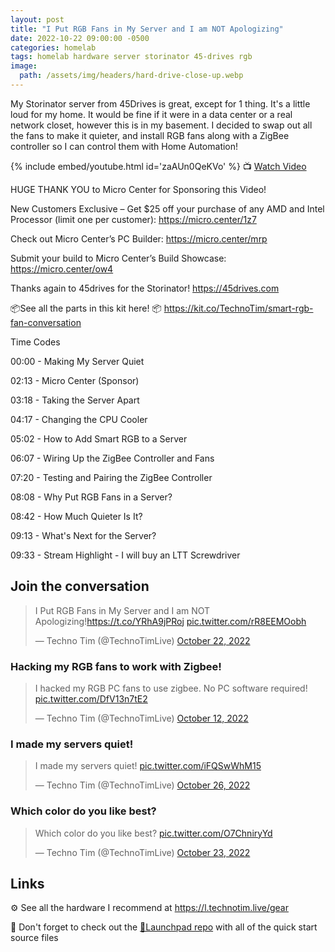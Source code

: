 ```yaml
---
layout: post
title: "I Put RGB Fans in My Server and I am NOT Apologizing"
date: 2022-10-22 09:00:00 -0500
categories: homelab
tags: homelab hardware server storinator 45-drives rgb
image:
  path: /assets/img/headers/hard-drive-close-up.webp
---
```


My Storinator server from 45Drives is great, except for 1 thing.  It's a little loud for my home.  It would be fine if it were in a data center or a real network closet, however this is in my basement.  I decided to swap out all the fans to make it quieter, and install RGB fans along with a ZigBee controller so I can control them with Home Automation!

{% include embed/youtube.html id='zaAUn0QeKVo' %}
📺 [Watch Video](https://www.youtube.com/watch?v=zaAUn0QeKVo)

HUGE THANK YOU to Micro Center for Sponsoring this Video!

New Customers Exclusive – Get $25 off your purchase of any AMD and Intel Processor (limit one per customer): <https://micro.center/1z7>

Check out Micro Center’s PC Builder: <https://micro.center/mrp>

Submit your build to Micro Center’s Build Showcase: <https://micro.center/ow4>

Thanks again to 45drives for the Storinator!
<https://45drives.com>

📦See all the parts in this kit here! 📦
<https://kit.co/TechnoTim/smart-rgb-fan-conversation>

Time Codes

00:00 - Making My Server Quiet

02:13 - Micro Center (Sponsor)

03:18 - Taking the Server Apart

04:17 - Changing the CPU Cooler

05:02 - How to Add Smart RGB to a Server

06:07 - Wiring Up the ZigBee Controller and Fans

07:20 - Testing and Pairing the ZigBee Controller

08:08 - Why Put RGB Fans in a Server?

08:42 - How Much Quieter Is It?

09:13 - What's Next for the Server?

09:33 - Stream Highlight - I will buy an LTT Screwdriver

## Join the conversation

<blockquote class="twitter-tweet" data-dnt="true" data-theme="dark"><p lang="en" dir="ltr">I Put RGB Fans in My Server and I am NOT Apologizing!<a href="https://t.co/YRhA9jPRoj">https://t.co/YRhA9jPRoj</a> <a href="https://t.co/rR8EEMOobh">pic.twitter.com/rR8EEMOobh</a></p>&mdash; Techno Tim (@TechnoTimLive) <a href="https://twitter.com/TechnoTimLive/status/1583847529719877632?ref_src=twsrc%5Etfw">October 22, 2022</a></blockquote> <script async src="https://platform.twitter.com/widgets.js" charset="utf-8"></script>

### Hacking my RGB fans to work with Zigbee!

<blockquote class="twitter-tweet" data-dnt="true" data-theme="dark"><p lang="en" dir="ltr">I hacked my RGB PC fans to use zigbee. No PC software required! <a href="https://t.co/DfV13n7tE2">pic.twitter.com/DfV13n7tE2</a></p>&mdash; Techno Tim (@TechnoTimLive) <a href="https://twitter.com/TechnoTimLive/status/1580190814839312384?ref_src=twsrc%5Etfw">October 12, 2022</a></blockquote> <script async src="https://platform.twitter.com/widgets.js" charset="utf-8"></script>

### I made my servers quiet!

<blockquote class="twitter-tweet" data-dnt="true" data-theme="dark"><p lang="en" dir="ltr">I made my servers quiet! <a href="https://t.co/iFQSwWhM15">pic.twitter.com/iFQSwWhM15</a></p>&mdash; Techno Tim (@TechnoTimLive) <a href="https://twitter.com/TechnoTimLive/status/1585344146277289984?ref_src=twsrc%5Etfw">October 26, 2022</a></blockquote> <script async src="https://platform.twitter.com/widgets.js" charset="utf-8"></script>

### Which color do you like best?

<blockquote class="twitter-tweet" data-dnt="true" data-theme="dark"><p lang="en" dir="ltr">Which color do you like best? <a href="https://t.co/O7ChniryYd">pic.twitter.com/O7ChniryYd</a></p>&mdash; Techno Tim (@TechnoTimLive) <a href="https://twitter.com/TechnoTimLive/status/1584230898576556032?ref_src=twsrc%5Etfw">October 23, 2022</a></blockquote> <script async src="https://platform.twitter.com/widgets.js" charset="utf-8"></script>

## Links

⚙️ See all the hardware I recommend at <https://l.technotim.live/gear>

🚀 Don't forget to check out the [🚀Launchpad repo](https://l.technotim.live/quick-start) with all of the quick start source files
